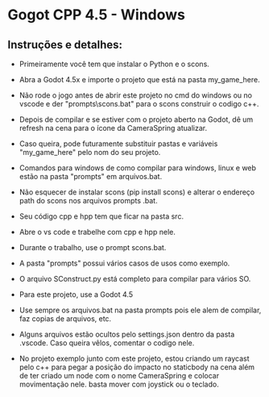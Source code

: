 # Gogot CPP 4.5 - Windows

## Instruções e detalhes:

- Primeiramente você tem que instalar o Python e o scons.
- Abra a Godot 4.5x e importe o projeto que está na pasta my_game_here.

- Não rode o jogo antes de abrir este projeto no cmd do windows ou no vscode e der "prompts\scons.bat" para o scons construir o codigo c++.
- Depois de compilar e se estiver com o projeto aberto na Godot, dê um refresh na cena para o ícone da CameraSpring atualizar.

- Caso queira, pode futuramente substituir pastas e variáveis "my_game_here" pelo nom do seu projeto.

- Comandos para windows de como compilar para windows, linux e web estão na pasta "prompts" em arquivos.bat.
- Não esquecer de instalar scons (pip install scons) e alterar o endereço path do scons nos arquivos prompts .bat.
- Seu código cpp e hpp tem que ficar na pasta src.

- Abre o vs code e trabelhe com cpp e hpp nele.
- Durante o trabalho, use o prompt scons.bat.
- A pasta "prompts" possui vários casos de usos como exemplo.
- O arquivo SConstruct.py está completo para compilar para vários SO.
- Para este projeto, use a Godot 4.5
- Use sempre os arquivos.bat na pasta prompts pois ele alem de compilar, faz copias de arquivos, etc.
- Alguns arquivos estão ocultos pelo settings.json dentro da pasta .vscode. Caso queira vêlos, comentar o codigo nele.
- No projeto exemplo junto com este projeto, estou criando um raycast pelo c++ para pegar a posição do impacto no staticbody na cena além de ter criado um node com o nome CameraSpring e colocar movimentação nele. basta mover com joystick ou o teclado.
